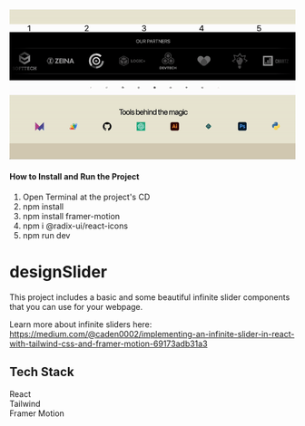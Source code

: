 ![](https://github.com/Caden0002/designSlider/blob/main/slider.gif)
#### How to Install and Run the Project ####
1. Open Terminal at the project's CD<br />
2. npm install<br />
3. npm install framer-motion<br />
4. npm i @radix-ui/react-icons
5. npm run dev<br />

# designSlider
This project includes a basic and some beautiful infinite slider components that you can use for your webpage.<br />

Learn more about infinite sliders here:<br />
https://medium.com/@caden0002/implementing-an-infinite-slider-in-react-with-tailwind-css-and-framer-motion-69173adb31a3

## Tech Stack ##
React<br />
Tailwind<br />
Framer Motion<br />



